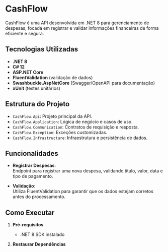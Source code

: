 # CashFlow

CashFlow é uma API desenvolvida em .NET 8 para gerenciamento de despesas, focada em registrar e validar informações financeiras de forma eficiente e segura.

## Tecnologias Utilizadas

- **.NET 8**
- **C# 12**
- **ASP.NET Core**
- **FluentValidation** (validação de dados)
- **Swashbuckle.AspNetCore** (Swagger/OpenAPI para documentação)
- **xUnit** (testes unitários)

## Estrutura do Projeto

- `CashFlow.Api`: Projeto principal da API.
- `CashFlow.Application`: Lógica de negócio e casos de uso.
- `CashFlow.Communication`: Contratos de requisição e resposta.
- `CashFlow.Exception`: Exceções customizadas.
- `CashFlow.Infrastructure`: Infraestrutura e persistência de dados.

## Funcionalidades

- **Registrar Despesas**:  
  Endpoint para registrar uma nova despesa, validando título, valor, data e tipo de pagamento.

- **Validação**:  
  Utiliza FluentValidation para garantir que os dados estejam corretos antes do processamento.

## Como Executar

1. **Pré-requisitos**  
   - .NET 8 SDK instalado

2. **Restaurar Dependências**
